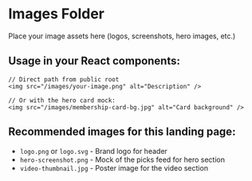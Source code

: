 # Images Folder

Place your image assets here (logos, screenshots, hero images, etc.)

## Usage in your React components:

```tsx
// Direct path from public root
<img src="/images/your-image.png" alt="Description" />

// Or with the hero card mock:
<img src="/images/membership-card-bg.jpg" alt="Card background" />
```

## Recommended images for this landing page:

- `logo.png` or `logo.svg` - Brand logo for header
- `hero-screenshot.png` - Mock of the picks feed for hero section
- `video-thumbnail.jpg` - Poster image for the video section

